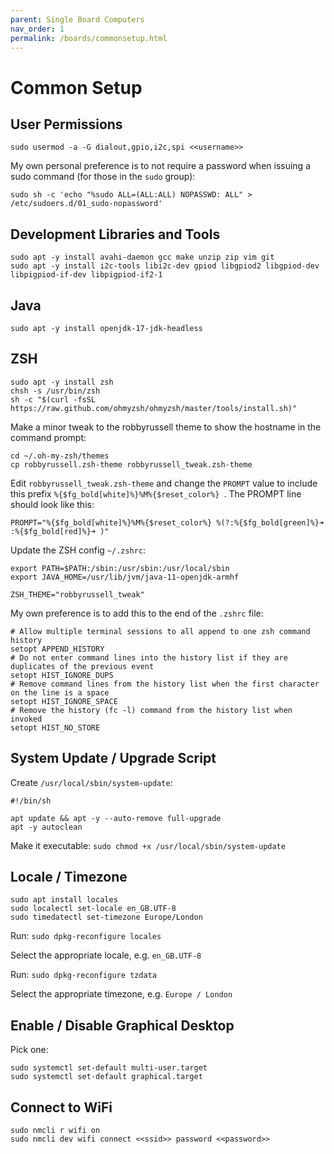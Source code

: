```yaml
---
parent: Single Board Computers
nav_order: 1
permalink: /boards/commonsetup.html
---
```

# Common Setup

## User Permissions

```shell
sudo usermod -a -G dialout,gpio,i2c,spi <<username>>
```

My own personal preference is to not require a password when issuing a sudo command (for those in the `sudo` group):

```shell
sudo sh -c 'echo "%sudo ALL=(ALL:ALL) NOPASSWD: ALL" > /etc/sudoers.d/01_sudo-nopassword'
```

## Development Libraries and Tools

```shell
sudo apt -y install avahi-daemon gcc make unzip zip vim git
sudo apt -y install i2c-tools libi2c-dev gpiod libgpiod2 libgpiod-dev libpigpiod-if-dev libpigpiod-if2-1
```

## Java

```shell
sudo apt -y install openjdk-17-jdk-headless
```

## ZSH

```shell
sudo apt -y install zsh
chsh -s /usr/bin/zsh
sh -c "$(curl -fsSL https://raw.github.com/ohmyzsh/ohmyzsh/master/tools/install.sh)"
```

Make a minor tweak to the robbyrussell theme to show the hostname in the command prompt:

```shell
cd ~/.oh-my-zsh/themes
cp robbyrussell.zsh-theme robbyrussell_tweak.zsh-theme
```

Edit `robbyrussell_tweak.zsh-theme` and change the `PROMPT` value to include this prefix `%{$fg_bold[white]%}%M%{$reset_color%} `.
The PROMPT line should look like this:

```shell
PROMPT="%{$fg_bold[white]%}%M%{$reset_color%} %(?:%{$fg_bold[green]%}➜ :%{$fg_bold[red]%}➜ )"
```

Update the ZSH config `~/.zshrc`:

```shell
export PATH=$PATH:/sbin:/usr/sbin:/usr/local/sbin
export JAVA_HOME=/usr/lib/jvm/java-11-openjdk-armhf

ZSH_THEME="robbyrussell_tweak"
```

My own preference is to add this to the end of the `.zshrc` file:

```shell
# Allow multiple terminal sessions to all append to one zsh command history
setopt APPEND_HISTORY
# Do not enter command lines into the history list if they are duplicates of the previous event
setopt HIST_IGNORE_DUPS
# Remove command lines from the history list when the first character on the line is a space
setopt HIST_IGNORE_SPACE
# Remove the history (fc -l) command from the history list when invoked
setopt HIST_NO_STORE
```

## System Update / Upgrade Script

Create `/usr/local/sbin/system-update`:

```
#!/bin/sh

apt update && apt -y --auto-remove full-upgrade
apt -y autoclean
```

Make it executable: `sudo chmod +x /usr/local/sbin/system-update`

## Locale / Timezone

```
sudo apt install locales
sudo localectl set-locale en_GB.UTF-8
sudo timedatectl set-timezone Europe/London
```

Run: `sudo dpkg-reconfigure locales`

Select the appropriate locale, e.g. `en_GB.UTF-8`

Run: `sudo dpkg-reconfigure tzdata`

Select the appropriate timezone, e.g. `Europe / London`

## Enable / Disable Graphical Desktop

Pick one:

```shell
sudo systemctl set-default multi-user.target
sudo systemctl set-default graphical.target
```

## Connect to WiFi

```shell
sudo nmcli r wifi on
sudo nmcli dev wifi connect <<ssid>> password <<password>>
```
